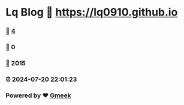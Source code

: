 # Lq Blog :link: https://lq0910.github.io 
### :page_facing_up: [4](https://lq0910.github.io/tag.html) 
### :speech_balloon: 0 
### :hibiscus: 2015 
### :alarm_clock: 2024-07-20 22:01:23 
### Powered by :heart: [Gmeek](https://github.com/Meekdai/Gmeek)
